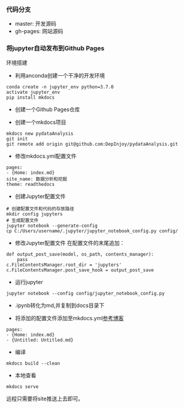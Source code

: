 ### 代码分支
- master: 开发源码
- gh-pages: 网站源码

### 将jupyter自动发布到Github Pages

环境搭建
- 利用anconda创建一个干净的开发环境
```
conda create -n jupyter_env python=3.7.0
activate jupyter_env
pip install mkdocs
```

- 创建一个Github Pages仓库

- 创建一个mkdocs项目
```
mkdocs new pydataAnalysis
git init
git remote add origin git@github.com:DepInjoy/pydataAnalysis.git
```

- 修改mkdocs.yml配置文件
```
pages:
- {Home: index.md}
site_name: 数据分析和挖掘
theme: readthedocs
```

- 创建Jupyter配置文件
```
# 创建配置文件和代码的存放路径
mkdir config jupyters
# 生成配置文件
jupyter notebook --generate-config
cp C:/Users/username/.jupyter/jupyter_notebook_config.py config/
```

- 修改Jupyter配置文件
在配置文件的末尾追加：
```
def output_post_save(model, os_path, contents_manager):
	pass
c.FileContentsManager.root_dir = 'jupyters'
c.FileContentsManager.post_save_hook = output_post_save
```

- 运行jupyter
```
jupyter notebook --config config/jupyter_notebook_config.py
```

- .ipynb转化为md,并复制到docs目录下

- 将添加的配置文件添加至mkdocs.yml[参考博客](https://markdown-docs-zh.readthedocs.io/zh_CN/latest/)

```
pages:
- {Home: index.md}
- {Untitled: Untitled.md}
```



- 编译
```
mkdocs build --clean
```

- 本地查看
```
mkdocs serve
```
远程只需要将site推送上去即可。